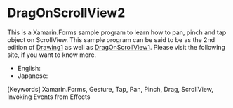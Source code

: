 # DragOnScrollView2

This is a Xamarin.Forms sample program to learn how to pan, pinch and tap object on ScrollView. This sample program can be said to be as the 2nd edition of [Drawing1](https://github.com/Arty-Kash/Drawing1) as well as [DragOnScrollView1](https://github.com/Arty-Kash/DragOnScrollView1). Please visit the following site, if you want to know more.

* English: 
* Japanese: 

[Keywords] Xamarin.Forms, Gesture, Tap, Pan, Pinch, Drag, ScrollView, Invoking Events from Effects
